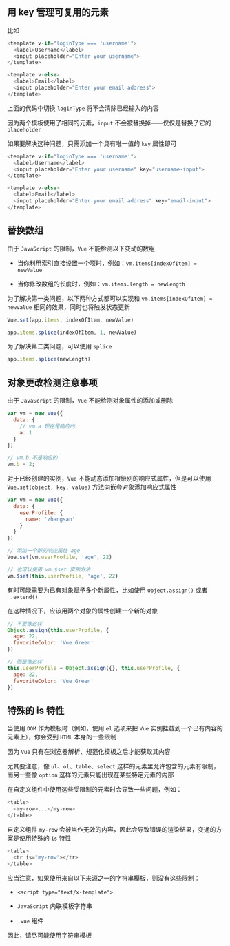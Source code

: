 ## 用 key 管理可复用的元素

比如

```js
<template v-if="loginType === 'username'">
  <label>Username</label>
  <input placeholder="Enter your username">
</template>

<template v-else>
  <label>Email</label>
  <input placeholder="Enter your email address">
</template>
```

上面的代码中切换 `loginType` 将不会清除已经输入的内容

因为两个模板使用了相同的元素，`input` 不会被替换掉——仅仅是替换了它的 `placeholder`

如果要解决这种问题，只需添加一个具有唯一值的 `key` 属性即可

```js
<template v-if="loginType === 'username'">
  <label>Username</label>
  <input placeholder="Enter your username" key="username-input">
</template>

<template v-else>
  <label>Email</label>
  <input placeholder="Enter your email address" key="email-input">
</template>
```


## 替换数组

由于 `JavaScript` 的限制，`Vue` 不能检测以下变动的数组

* 当你利用索引直接设置一个项时，例如：`vm.items[indexOfItem] = newValue`

* 当你修改数组的长度时，例如：`vm.items.length = newLength`

为了解决第一类问题，以下两种方式都可以实现和 `vm.items[indexOfItem] = newValue` 相同的效果，同时也将触发状态更新

```js
Vue.set(app.items, indexOfItem, newValue)
```

```js
app.items.splice(indexOfItem, 1, newValue)
```

为了解决第二类问题，可以使用 `splice`

```js
app.items.splice(newLength)
```


## 对象更改检测注意事项

由于 `JavaScript` 的限制，`Vue` 不能检测对象属性的添加或删除

```js
var vm = new Vue({
  data: {
    // vm.a 现在是响应的
    a: 1
  }
})

// vm.b 不是响应的
vm.b = 2;
```

对于已经创建的实例，`Vue` 不能动态添加根级别的响应式属性，但是可以使用 `Vue.set(object, key, value)` 方法向嵌套对象添加响应式属性

```js
var vm = new Vue({
  data: {
    userProfile: {
      name: 'zhangsan'
    }
  }
})

// 添加一个新的响应属性 age
Vue.set(vm.userProfile, 'age', 22)

// 也可以使用 vm.$set 实例方法
vm.$set(this.userProfile, 'age', 22)
```

有时可能需要为已有对象赋予多个新属性，比如使用 `Object.assign()` 或者 `_.extend()`

在这种情况下，应该用两个对象的属性创建一个新的对象

```js
// 不要像这样
Object.assign(this.userProfile, {
  age: 22,
  favoriteColor: 'Vue Green'
})

// 而是像这样
this.userProfile = Object.assign({}, this.userProfile, {
  age: 22,
  favoriteColor: 'Vue Green'
})
```



## 特殊的 is 特性

当使用 `DOM` 作为模板时（例如，使用 `el` 选项来把 `Vue` 实例挂载到一个已有内容的元素上），你会受到 `HTML` 本身的一些限制

因为 `Vue` 只有在浏览器解析、规范化模板之后才能获取其内容

尤其要注意，像 `ul`、`ol`、`table`、`select` 这样的元素里允许包含的元素有限制，而另一些像 `option` 这样的元素只能出现在某些特定元素的内部

在自定义组件中使用这些受限制的元素时会导致一些问题，例如：

```js
<table>
  <my-row>...</my-row>
</table>
```

自定义组件 `my-row` 会被当作无效的内容，因此会导致错误的渲染结果，变通的方案是使用特殊的 `is` 特性

```js
<table>
  <tr is="my-row"></tr>
</table>
```

应当注意，如果使用来自以下来源之一的字符串模板，则没有这些限制：

* `<script type="text/x-template">`

* `JavaScript` 内联模板字符串

* `.vue` 组件

因此，请尽可能使用字符串模板

